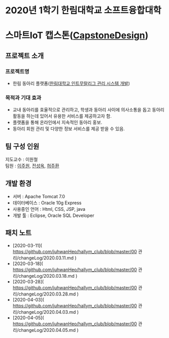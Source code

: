 # 2020년 1학기 한림대학교 소프트융합대학
# 스마트IoT 캡스톤([CapstoneDesign]( https://github.com/lab-lwc/20201_CapstoneDesign ))  

  

## 프로젝트 소개
### 프로젝트명
  * 한림 동아리 플랫폼([한림대학교 인트무랄리그 관리 시스템 개발]( https://github.com/juhwanHeo/hallym_club ))  
### 목적과 기대 효과
  * 교내 동아리를 효율적으로 관리하고, 학생과 동아리 사이에 의사소통을 돕고 동아리 활동을 하는데 있어서 유용한 서비스를 제공하고자 함.  
  * 플랫폼을 통해 온라인에서 지속적인 동아리 홍보.  
  * 동아리 회원 관리 및 다양한 정보 서비스를 제공 받을 수 있음.  
  
## 팀 구성 인원
지도교수 : 이원철  
팀원 : [이주원]( https://github.com/juwonlee-dev ), [전성옥]( https://github.com/songokky ), [허주환]( https://github.com/juhwanHeo )  
  
## 개발 환경
 * 서버 : Apache Tomcat 7.0  
 * 데이터베이스 : Oracle 10g Express  
 * 사용중인 언어 : Html, CSS, JSP, java  
 * 개발 툴 : Eclipse, Oracle SQL Developer  
  
## 패치 노트
 * [2020-03-11]( https://github.com/juhwanHeo/hallym_club/blob/master/00 관리/changeLog/2020.03.11.md )  
 * [2020-03-18]( https://github.com/juhwanHeo/hallym_club/blob/master/00 관리/changeLog/2020.03.18.md )  
 * [2020-03-28]( https://github.com/juhwanHeo/hallym_club/blob/master/00 관리/changeLog/2020.03.28.md )  
 * [2020-04-03]( https://github.com/juhwanHeo/hallym_club/blob/master/00 관리/changeLog/2020.04.03.md )  
 * [2020-04-05]( https://github.com/juhwanHeo/hallym_club/blob/master/00 관리/changeLog/2020.04.05.md )  
